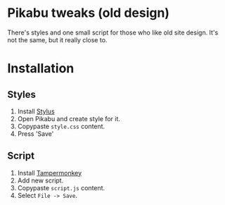 # Pikabu tweaks (old design)

There's styles and one small script for those who like old site design. It's not the same, but it really close to.

# Installation

## Styles

1. Install [Stylus](https://chrome.google.com/webstore/detail/stylus/clngdbkpkpeebahjckkjfobafhncgmne)
2. Open Pikabu and create style for it.
3. Copypaste `style.css` content.
4. Press 'Save'

## Script

1. Install [Tampermonkey](https://chrome.google.com/webstore/detail/tampermonkey/dhdgffkkebhmkfjojejmpbldmpobfkfo)
2. Add new script.
3. Copypaste `script.js` content.
4. Select `File -> Save`.